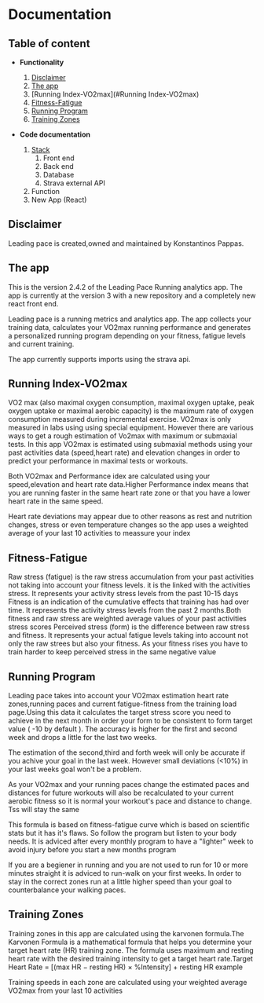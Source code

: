 # Documentation

## Table of content

* **Functionality**
    1. [Disclaimer](#Disclaimer)
    1. [The app](#The-app)
    1. [Running Index-VO2max](#Running Index-VO2max)
    1. [Fitness-Fatigue](Fitness-Fatigue)
    1. [Running Program](RunningProgram)
    1. [Training Zones](TrainingZones)



     
* **Code documentation**
    1. [Stack](Stack)
        1. Front end
        1. Back end
        1. Database
        1. Strava external API
    1. Function
    1. New App (React)

## Disclaimer

Leading pace is created,owned and maintained by Konstantinos Pappas. 

## The app 

This is the version 2.4.2 of the Leading Pace Running analytics app. The app is currently at the version 3 with a new repository and a completely new react front end.

Leading pace is a running metrics and analytics app. The app collects your training data, calculates your VO2max running performance and generates a personalized running program depending on your fitness, fatigue levels and current training.

The app currently supports imports using the strava api.

## Running Index-VO2max

VO2 max (also maximal oxygen consumption, maximal oxygen uptake, peak oxygen uptake or maximal aerobic capacity) is the maximum rate of oxygen consumption measured during incremental exercise. VO2max is only measured in labs using using special equipment. However there are various ways to get a rough estimation of Vo2max with maximum or submaxial tests. In this app VO2max is estimated using submaxial methods using your past activities data (speed,heart rate) and elevation changes in order to predict your performance in maximal tests or workouts.

Both VO2max and Performance idex are calculated using your speed,elevation and heart rate data.Higher Performance index means that you are running faster in the same heart rate zone or that you have a lower heart rate in the same speed.

Heart rate deviations may appear due to other reasons as rest and nutrition changes, stress or even temperature changes so the app uses a weighted average of your last 10 activities to meassure your index

## Fitness-Fatigue

Raw stress (fatigue) is the raw stress accumulation from your past activities not taking into account your fitness levels. it is the linked with the activities stress. It represents your activity stress levels from the past 10-15 days
Fitness is an indication of the cumulative effects that training has had over time. It represents the activity stress levels from the past 2 months.Both fitness and raw stress are weighted average values of your past activities stress scores
Perceived stress (form) is the difference between raw stress and fitness. It represents your actual fatigue levels taking into account not only the raw strees but also your fitness. As your fitness rises you have to train harder to keep perceived stress in the same negative value

## Running Program

Leading pace takes into account your VO2max estimation heart rate zones,running paces and current fatigue-fitness from the training load page.Using this data it calculates the target stress score you need to achieve in the next month in order your form to be consistent to form target value ( -10 by default ). The accuracy is higher for the first and second week and drops a little for the last two weeks. 

The estimation of the second,third and forth week will only be accurate if you achive your goal in the last week. However small deviations (<10%) in your last weeks goal won't be a problem.

As your VO2max and your running paces change the estimated paces and distances for future workouts will also be recalculated to your current aerobic fitness so it is normal your workout's pace and distance to change. Tss will stay the same

This formula is based on fitness-fatigue curve which is based on scientific stats but it has it's flaws. So follow the program but listen to your body needs. It is adviced after every monthly program to have a "lighter" week to avoid injury before you start a new months program

If you are a begiener in running and you are not used to run for 10 or more minutes straight it is adviced to run-walk on your first weeks. In order to stay in the correct zones run at a little higher speed than your goal to counterbalance your walking paces.


## Training Zones

Training zones in this app are calculated using the karvonen formula.The Karvonen Formula is a mathematical formula that helps you determine your target heart rate (HR) training zone. The formula uses maximum and resting heart rate with the desired training intensity to get a target heart rate.Target Heart Rate = [(max HR − resting HR) × %Intensity] + resting HR example

Training speeds in each zone are calculated using your weighted average VO2max from your last 10 activities


